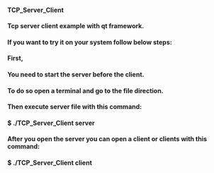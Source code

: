 #### TCP_Server_Client
#### Tcp server client example with qt framework.
#### If you want to try it on your system follow below steps:
#### First,
#### You need to start the server before the client.
#### To do so open a terminal and go to the file direction.
#### Then execute server file with this command:
#### $ ./TCP_Server_Client server
#### After you open the server you can open a client or clients with this command:
#### $ ./TCP_Server_Client client

